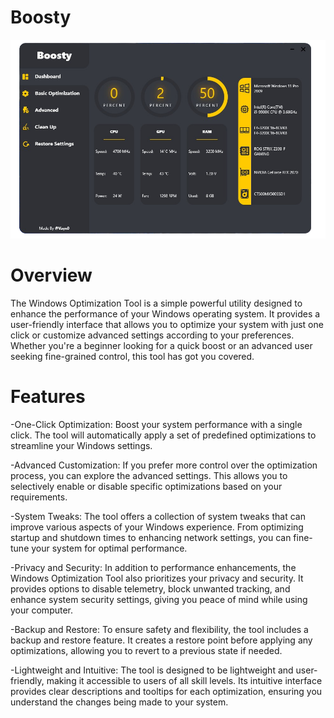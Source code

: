 # **Boosty**
![](Boosty-Preview.png)

# Overview
The Windows Optimization Tool is a simple powerful utility designed to enhance the performance of your Windows operating system. It provides a user-friendly interface that allows you to optimize your system with just one click or customize advanced settings according to your preferences. Whether you're a beginner looking for a quick boost or an advanced user seeking fine-grained control, this tool has got you covered.

# Features
-One-Click Optimization: Boost your system performance with a single click. The tool will automatically apply a set of predefined optimizations to streamline your Windows settings.

-Advanced Customization: If you prefer more control over the optimization process, you can explore the advanced settings. This allows you to selectively enable or disable specific optimizations based on your requirements.

-System Tweaks: The tool offers a collection of system tweaks that can improve various aspects of your Windows experience. From optimizing startup and shutdown times to enhancing network settings, you can fine-tune your system for optimal performance.

-Privacy and Security: In addition to performance enhancements, the Windows Optimization Tool also prioritizes your privacy and security. It provides options to disable telemetry, block unwanted tracking, and enhance system security settings, giving you peace of mind while using your computer.

-Backup and Restore: To ensure safety and flexibility, the tool includes a backup and restore feature. It creates a restore point before applying any optimizations, allowing you to revert to a previous state if needed.

-Lightweight and Intuitive: The tool is designed to be lightweight and user-friendly, making it accessible to users of all skill levels. Its intuitive interface provides clear descriptions and tooltips for each optimization, ensuring you understand the changes being made to your system.
